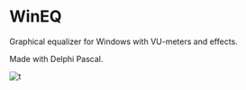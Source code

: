 # WinEQ
Graphical equalizer for Windows with VU-meters and effects.

Made with Delphi Pascal.

![t](https://github.com/timor66/WinEQ/blob/main/weq.png)
